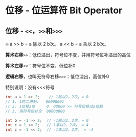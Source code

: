 # 位移 - 位运算符 Bit Operator

## 位移 - `<<`，`>>`和`>>>`

<aside>
🔥 a >> b = a 除以 2 b次。
a << b = a 乘以 2 b次。

</aside>

**算术右移**`>>`：低位溢出，符号位不变，并用符号位补溢出的高位

**算术左移**`<<`：符号位不变，低位补0

**逻辑右移**，也叫无符号右移`>>>`：低位溢出，高位补0

特别说明：没有<<<符号

```java
int a = 1 >> 2;    // 1除以2，2次。= 0
// 1. 1的二进制:   00000001 
// 2. 1位移2位     0  00000 >> 符号位移动2位数
// 3. 用符号位补全  00000000

int b = -1 >> 2;  // -1除以2，2次。= 0
int c = 1 << 2;   // 1乘以2，2次。 = 4
int c = -1 << 2;  // -1乘以2，2次。 = -4
```
